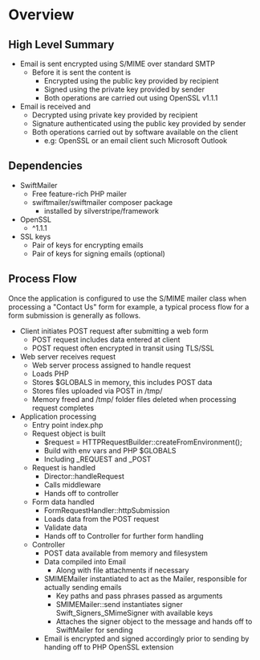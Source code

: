 # Overview

## High Level Summary

- Email is sent encrypted using S/MIME over standard SMTP
  - Before it is sent the content is
    - Encrypted using the public key provided by recipient
    - Signed using the private key provided by sender
    - Both operations are carried out using OpenSSL v1.1.1
- Email is received and
  - Decrypted using private key provided by recipient
  - Signature authenticated using the public key provided by sender
  - Both operations carried out by software available on the client
    - e.g: OpenSSL or an email client such Microsoft Outlook

## Dependencies

- SwiftMailer
  - Free feature-rich PHP mailer
  - swiftmailer/swiftmailer composer package
    - installed by silverstripe/framework
- OpenSSL
  - ^1.1.1
- SSL keys
  - Pair of keys for encrypting emails
  - Pair of keys for signing emails (optional)

## Process Flow

Once the application is configured to use the S/MIME mailer class when
processing a "Contact Us" form for example, a typical process flow for a form
submission is generally as follows.

- Client initiates POST request after submitting a web form
  - POST request includes data entered at client
  - POST request often encrypted in transit using TLS/SSL
- Web server receives request
  - Web server process assigned to handle request
  - Loads PHP
  - Stores $GLOBALS in memory, this includes POST data
  - Stores files uploaded via POST in /tmp/
  - Memory freed and /tmp/ folder files deleted when processing request
    completes
- Application processing
  - Entry point index.php
  - Request object is built
    - $request = HTTPRequestBuilder::createFromEnvironment();
    - Build with env vars and PHP $GLOBALS
    - Including _REQUEST and _POST
  - Request is handled
    - Director::handleRequest
    - Calls middleware
    - Hands off to controller
  - Form data handled
    - FormRequestHandler::httpSubmission
    - Loads data from the POST request
    - Validate data
    - Hands off to Controller for further form handling
  - Controller
    - POST data available from memory and filesystem
    - Data compiled into Email
      - Along with file attachments if necessary
    - SMIMEMailer instantiated to act as the Mailer, responsible for actually
      sending emails
      - Key paths and pass phrases passed as arguments
      - SMIMEMailer::send instantiates signer Swift_Signers_SMimeSigner with
        available keys
      - Attaches the signer object to the message and hands off to SwiftMailer
        for sending
    - Email is encrypted and signed accordingly prior to sending by handing off
      to PHP OpenSSL extension
